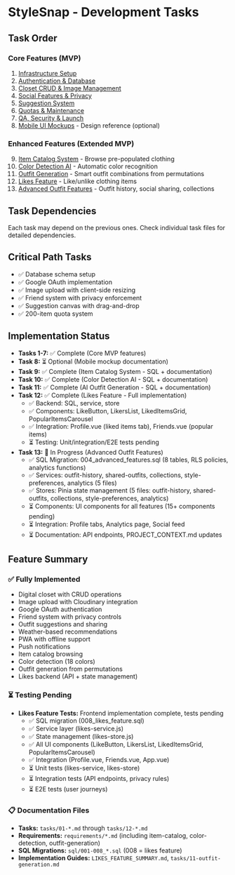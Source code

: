 # StyleSnap - Development Tasks

## Task Order

### Core Features (MVP)
1. [Infrastructure Setup](tasks/01-infrastructure-setup.md)
2. [Authentication & Database](tasks/02-authentication-database.md)
3. [Closet CRUD & Image Management](tasks/03-closet-crud-image-management.md)
4. [Social Features & Privacy](tasks/04-social-features-privacy.md)
5. [Suggestion System](tasks/05-suggestion-system.md)
6. [Quotas & Maintenance](tasks/06-quotas-maintenance.md)
7. [QA, Security & Launch](tasks/07-qa-security-launch.md)
8. [Mobile UI Mockups](tasks/08-mobile-mockups.md) - Design reference (optional)

### Enhanced Features (Extended MVP)
9. [Item Catalog System](tasks/09-item-catalog-system.md) - Browse pre-populated clothing
10. [Color Detection AI](tasks/10-color-detection-ai.md) - Automatic color recognition
11. [Outfit Generation](tasks/11-outfit-generation.md) - Smart outfit combinations from permutations
12. [Likes Feature](tasks/12-likes-feature.md) - Like/unlike clothing items
13. [Advanced Outfit Features](tasks/13-advanced-outfit-features.md) - Outfit history, social sharing, collections

## Task Dependencies
Each task may depend on the previous ones. Check individual task files for detailed dependencies.

## Critical Path Tasks
- ✅ Database schema setup
- ✅ Google OAuth implementation
- ✅ Image upload with client-side resizing
- ✅ Friend system with privacy enforcement
- ✅ Suggestion canvas with drag-and-drop
- ✅ 200-item quota system

## Implementation Status
- **Tasks 1-7:** ✅ Complete (Core MVP features)
- **Task 8:** ⏳ Optional (Mobile mockup documentation)
- **Task 9:** ✅ Complete (Item Catalog System - SQL + documentation)
- **Task 10:** ✅ Complete (Color Detection AI - SQL + documentation)
- **Task 11:** ✅ Complete (AI Outfit Generation - SQL + documentation)
- **Task 12:** ✅ Complete (Likes Feature - Full implementation)
  - ✅ Backend: SQL, service, store
  - ✅ Components: LikeButton, LikersList, LikedItemsGrid, PopularItemsCarousel
  - ✅ Integration: Profile.vue (liked items tab), Friends.vue (popular items)
  - ⏳ Testing: Unit/integration/E2E tests pending
- **Task 13:** 🔄 In Progress (Advanced Outfit Features)
  - ✅ SQL Migration: 004_advanced_features.sql (8 tables, RLS policies, analytics functions)
  - ✅ Services: outfit-history, shared-outfits, collections, style-preferences, analytics (5 files)
  - ✅ Stores: Pinia state management (5 files: outfit-history, shared-outfits, collections, style-preferences, analytics)
  - ⏳ Components: UI components for all features (15+ components pending)
  - ⏳ Integration: Profile tabs, Analytics page, Social feed
  - ⏳ Documentation: API endpoints, PROJECT_CONTEXT.md updates

## Feature Summary

### ✅ Fully Implemented
- Digital closet with CRUD operations
- Image upload with Cloudinary integration
- Google OAuth authentication
- Friend system with privacy controls
- Outfit suggestions and sharing
- Weather-based recommendations
- PWA with offline support
- Push notifications
- Item catalog browsing
- Color detection (18 colors)
- Outfit generation from permutations
- Likes backend (API + state management)

### ⏳ Testing Pending
- **Likes Feature Tests:** Frontend implementation complete, tests pending
  - ✅ SQL migration (008_likes_feature.sql)
  - ✅ Service layer (likes-service.js)
  - ✅ State management (likes-store.js)
  - ✅ All UI components (LikeButton, LikersList, LikedItemsGrid, PopularItemsCarousel)
  - ✅ Integration (Profile.vue, Friends.vue, App.vue)
  - ⏳ Unit tests (likes-service, likes-store)
  - ⏳ Integration tests (API endpoints, privacy rules)
  - ⏳ E2E tests (user journeys)

### 📋 Documentation Files
- **Tasks:** `tasks/01-*.md` through `tasks/12-*.md`
- **Requirements:** `requirements/*.md` (including item-catalog, color-detection, outfit-generation)
- **SQL Migrations:** `sql/001-008_*.sql` (008 = likes feature)
- **Implementation Guides:** `LIKES_FEATURE_SUMMARY.md`, `tasks/11-outfit-generation.md`